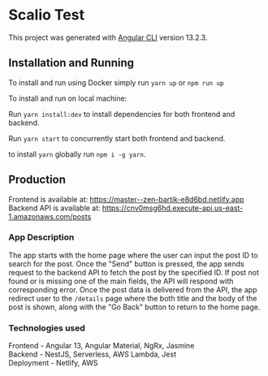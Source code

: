 # Scalio Test

This project was generated with [Angular CLI](https://github.com/angular/angular-cli) version 13.2.3.

## Installation and Running
To install and run using Docker simply run `yarn up` or `npm run up`  

To install and run on local machine:  

Run `yarn install:dev` to install dependencies for both frontend and backend.  

Run `yarn start` to concurrently start both frontend and backend.

to install `yarn` globally run `npm i -g yarn`.


## Production
Frontend is available at: https://master--zen-bartik-e8d6bd.netlify.app  
Backend API is available at: https://cnv0msg6hd.execute-api.us-east-1.amazonaws.com/posts  

### App Description
The app starts with the home page where the user can input the post ID to search for the post. Once the "Send" button is pressed, the app sends request to the backend API to fetch the post by the specified ID. If post not found or is missing one of the main fields, the API will respond with corresponding error. Once the post data is delivered from the API, the app redirect user to the `/details` page where the both title and the body of the post is shown, along with the "Go Back" button to return to the home page.

### Technologies used
Frontend - Angular 13, Angular Material, NgRx, Jasmine  
Backend - NestJS, Serverless, AWS Lambda, Jest  
Deployment - Netlify, AWS  

